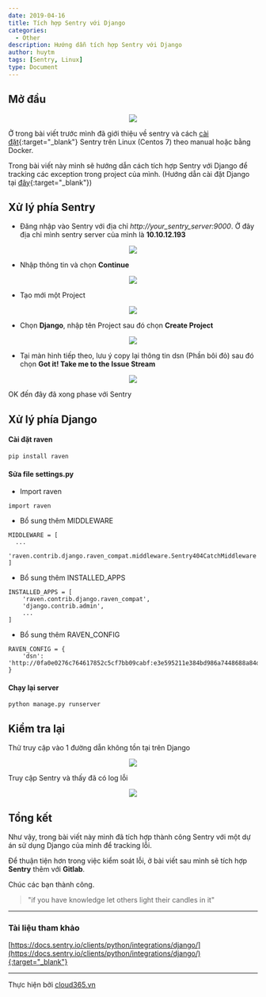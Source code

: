 ```yaml
---
date: 2019-04-16
title: Tích hợp Sentry với Django
categories:
  - Other
description: Hướng dẫn tích hợp Sentry với Django
author: huytm
tags: [Sentry, Linux]
type: Document
---
```


## Mở đầu

<p align="center">
<img src="/images/img-sentry/cai-dat/img-sentry0.png">
</p>

Ở trong bài viết trước mình đã giới thiệu về sentry và cách [cài đặt](https://blog.cloud365.vn/other/cai-dat-sentry/){:target="_blank"} Sentry trên Linux (Centos 7) theo manual hoặc bằng Docker.

Trong bài viết này mình sẽ hướng dẫn cách tích hợp Sentry với Django để tracking các exception trong project của mình. (Hướng dẫn cài đặt Django tại [đây](https://blog.cloud365.vn/other/gioi-thieu-va-cai-dat-django/){:target="_blank"})

## Xử lý phía Sentry

- Đăng nhập vào Sentry với địa chỉ *http://your_sentry_server:9000*. Ở đây địa chỉ mình sentry server của mình là **10.10.12.193**

<p align="center">
<img src="/images/img-sentry/sentry-django/img-1.png">
</p>

- Nhập thông tin và chọn **Continue**

<p align="center">
<img src="/images/img-sentry/sentry-django/img-2.png">
</p>

- Tạo mới một Project

<p align="center">
<img src="/images/img-sentry/sentry-django/img-3.png">
</p>

- Chọn **Django**, nhập tên Project sau đó chọn **Create Project**

<p align="center">
<img src="/images/img-sentry/sentry-django/img-4.png">
</p>


- Tại màn hình tiếp theo, lưu ý copy lại thông tin dsn (Phần bôi đỏ) sau đó chọn **Got it! Take me to the Issue Stream**

<p align="center">
<img src="/images/img-sentry/sentry-django/img-5.png">
</p>

OK đến đây đã xong phase với Sentry

## Xử lý phía Django 

#### Cài đặt raven

```
pip install raven
```

#### Sửa file **settings.py** 
- Import raven

```
import raven
```

- Bổ sung thêm MIDDLEWARE

```
MIDDLEWARE = [
  ...
  'raven.contrib.django.raven_compat.middleware.Sentry404CatchMiddleware',
]
```

- Bổ sung thêm INSTALLED_APPS 

```
INSTALLED_APPS = [
    'raven.contrib.django.raven_compat',
    'django.contrib.admin',
    ...
]

```

- Bổ sung thêm RAVEN_CONFIG

```
RAVEN_CONFIG = {
    'dsn': 'http://0fa0e0276c764617852c5cf7bb09cabf:e3e595211e384bd986a7448688a84d2d@10.10.12.193:9000/2',
}

```

#### Chạy lại server 

```
python manage.py runserver
```

## Kiểm tra lại 

Thử truy cập vào 1 đường dẫn không tồn tại trên Django 

<p align="center">
<img src="/images/img-sentry/sentry-django/img-6.png">
</p>

Truy cập Sentry và thấy đã có log lỗi

<p align="center">
<img src="/images/img-sentry/sentry-django/img-7.png">
</p>

## Tổng kết

Như vậy, trong bài viết này mình đã tích hợp thành công Sentry với một dự án sử dụng Django của mình để tracking lỗi.

Để thuận tiện hơn trong việc kiểm soát lỗi, ở bài viết sau mình sẽ tích hợp **Sentry** thêm với **Gitlab**.

Chúc các bạn thành công.

>"if you have knowledge let others light their candles in it"

---

### Tài liệu tham khảo

[https://docs.sentry.io/clients/python/integrations/django/](https://docs.sentry.io/clients/python/integrations/django/){:target="_blank"}

---

Thực hiện bởi <a href="https://cloud365.vn/" target="_blank">cloud365.vn</a>
